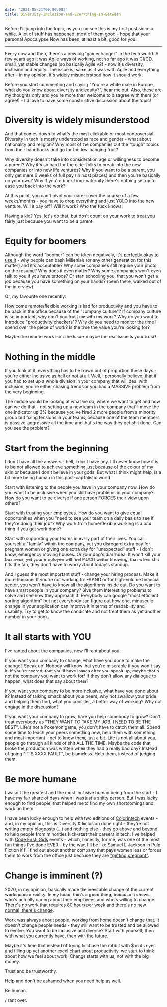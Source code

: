 ```yaml
---
date: "2021-05-21T00:00:00Z"
title: Diversity-Inclusion-and-Everything-In-Between
---
```


Before I'll jump into the topic, as you can see this is my first post since a while. A lot of stuff has happened, most of them good - hope that your personal Apocalypse Now has been, at least a bit, good for you!

---

Every now and then, there's a new big "gamechanger" in the tech world. A few years ago it was Agile ways of working, not so far ago it was CI/CD, small, yet stable changes (so basically Agile v2) - now it's diversity, inclusion and equity. The issue is, same as it was with Agile and everything after - in my opinion, it's widely misunderstood how it should work.

Before you start commenting and saying "You're a white male in Europe, what do you know about diversity and equity?", hear me out. Also, these are my thoughts only and you're more than welcome to disagree with them (or agree!) - I'd love to have some constructive discussion about the topic!

# Diversity is widely misunderstood

And that comes down to what's the most clickable or most controversial. Diversity in tech is mostly understood as race and gender - what about nationality and religion? Why most of the companies cut the "tough" topics from their handbooks and go for the low-hanging fruit?

Why diversity doesn't take into consideration age or willingness to become a parent? 
Why it's so hard for the older folks to break into the new companies or into new life ventures? 
Why if you want to be a parent, you only get mere 6 weeks of full pay (in most places) and then you're basically on your own? 
Why if you're back from maternity there's nothing set up to ease you back into the work?

At this point, you can't pivot your career over the course of a few weeks/months - you have to drop everything and just YOLO into the new venture. Will it pay off? Will it work? Who the fuck knows.

Having a kid? Yes, let's do that, but don't count on your work to treat you fairly just because you want to be a parent.

# Equity for boomers

Although the word "boomer" can be taken negatively, it's [perfectly okay to use it](https://en.wikipedia.org/wiki/Baby_boomers) - why people can bash Millenials (or any other generation for this matter) and it's acceptable? 
Why some companies still require your photo on the resume? Why does it even matter?
Why some companies won't even talk to you if you have tattoos? Or start schooling you, that you won't get a job because you have something on your hands? (been there, walked out of the interview)

Or, my favourite one recently:

How come remote/flexible working is bad for productivity and you have to be back in the office because of the "company culture"? If company culture is so important, why don't you trust me with my work? Why do you want to introduce "productivity checkers"? Why do you need to monitor the time I spend over the piece of work? Is the time the value you're looking for?

Maybe the remote work isn't the issue, maybe the real issue is your trust?

# Nothing in the middle

If you look at it, everything has to be blown out of proportion these days - you're either inclusive as hell or not at all. Well, I personally believe, that if you had to set up a whole division in your company that will deal with inclusion, you're either chasing trends or you had a MASSIVE problem from the very beginning.

The middle would be looking at what we do, where we want to get and how can we do that - not setting up a new team in the company that'll move the one indicator up 3% because you've hired 2 more people from a minority group but fixing tensions in your teams, because one of the team members is passive-aggressive all the time and that's the way they get shit done. Can you see the problem?

# Start from the beginning

I don't have all the answers - hell, I don't have any. I'll never know how it is to be not allowed to achieve something just because of the colour of my skin or because I don't believe in your gods. But what I think might help, is a bit more being human in this post-capitalistic world.

Start with listening to the people you have in your company now. How do you want to be inclusive when you still have problems in your company? How do you want to be diverse if one person FORCES their view upon others?

Start with trusting your employees. How do you want to give equal opportunities when you "need to see your team on a daily basis to see if they're doing their job"? Why work from home/flexible working is a bad thing if you get work done?

Start with supporting your teams in every part of their lives. You call yourself a "family" within the company, yet you disregard extra pay for pregnant women or giving one extra day for "unexpected" stuff - I don't know, emergency moving houses. Or your dog's diarrhoea. It won't kill your business, yet your employee will feel MUCH better knowing, that when shit hits the fan, they don't have to worry about today's standup.

And I guess the most important stuff - change your hiring process. Make it more humane. If you're not working for FAANG or for high-volume financial sector, you won't have to know all the algorithms inside out. Do you want to have smart people in your company? Give them interesting problems to solve and see how they approach it.
Everybody can google "most efficient sorting algorithm" but not everybody can figure out how one, minuscule change in your application can improve it in terms of readability and usability. Try to get to know the candidate and not treat them as yet another number in your book.

# It all starts with YOU

I've ranted about the companies, now I'll rant about you.

If you want your company to change, what have you done to make the change? Speak up! Nobody will know that you're miserable if you won't say it. If you're scared, that you'll have issues after you speak up, maybe that's not the company you want to work for? If they don't allow any dialogue to happen, what does that say about them?

If you want your company to be more inclusive, what have you done about it? Instead of talking smack about your peers, why not swallow your pride and helping them find, what you consider, a better way of working? Why not engage in the discussion?

If you want your company to grow, have you help somebody to grow? Don't treat everybody as "THEY WANT TO TAKE MY JOB, I NEED TO BE THE BEST". Life's not a Pokemon game, you don't have to catch them all. Spend some time to teach your peers something new, help them with something and most important - get to know them, just a bit.
Life is not all about you, people go through all kinds of shit ALL THE TIME. Maybe the code that broke the production was written when they had a really bad day? Instead of going "IT'S XXXX FAULT", be blameless. Help them, instead of judging them.

# Be more humane

I wasn't the greatest and the most inclusive human being from the start - I have my fair share of days when I was just a shitty person. But I was lucky enough to find people, that helped me to find my own shortcomings and work on them.

I have been lucky enough to help with two editions of [Colorintech](https://www.colorintech.org/) events - and, in my opinion, this is Diversity & Inclusion done right - they're not writing empty blogposts (...) and nothing else - they go above and beyond to help people from minorities kick-start their careers in tech.
I've helped with [Code First: Girls](https://codefirstgirls.org.uk/) events - which, honestly, for me, was one of the most fun things I've done EVER - by the way, I'll be like Samuel L Jackson in Pulp Fiction if I'll find out about another company that pays women less or forces them to work from the office just because they are ["getting pregnant"](https://www.tuc.org.uk/news/employers-are-breaking-law-and-forcing-pregnant-women-out-work-during-pandemic-warns-tuc).

# Change is imminent (?)

2020, in my opinion, basically made the inevitable change of the current workspace a reality. In my head, that's a good thing, because it shows who's actually caring about their employees and who's willing to change. [There's no work that requires 80 hours per week](https://www.bbc.co.uk/news/business-56452494) and [there's no new normal, there's change](https://www.bbc.co.uk/news/business-56192048).

Work was always about people, working from home doesn't change that. It doesn't change people needs - they still want to be trusted and be allowed to evolve. You want to be inclusive and diverse? Start with yourself, then with what you currently have, then with the future.

Maybe it's time that instead of trying to chase the rabbit with $ in its eyes and filling up yet another excel chart about productivity, we start to think about how we feel about work. Change starts with us, not with the big money.

Trust and be trustworthy.

Help and don't be ashamed when you need help as well.

Be human.

/ rant over.
